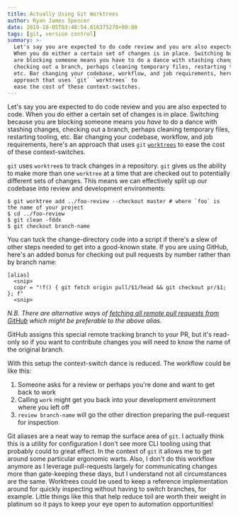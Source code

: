 ```yaml
---
title: Actually Using Git Worktrees
author: Ryan James Spencer
date: 2019-10-05T03:48:54.816375278+00:00
tags: [git, version control]
summary: >-
  Let's say you are expected to do code review and you are also expected to code.
  When you do either a certain set of changes is in place. Switching because you
  are blocking someone means you have to do a dance with stashing changes,
  checking out a branch, perhaps cleaning temporary files, restarting tooling,
  etc. Bar changing your codebase, workflow, and job requirements, here's an
  approach that uses `git` `worktrees` to
  ease the cost of these context-switches.
---
```


Let's say you are expected to do code review and you are also expected to code.
When you do either a certain set of changes is in place. Switching because you
are blocking someone means you _have_ to do a dance with stashing changes,
checking out a branch, perhaps cleaning temporary files, restarting tooling,
etc. Bar changing your codebase, workflow, and job requirements, here's an
approach that uses `git` [`worktrees`](https://git-scm.com/docs/git-worktree) to
ease the cost of these context-switches.

`git` uses `worktree`s to track changes in a repository. `git` gives us the
ability to make more than one `worktree` at a time that are checked out to
potentially different sets of changes. This means we can effectively split up
our codebase into review and development environments:

```
$ git worktree add ../foo-review --checkout master # where `foo` is the name of your project
$ cd ../foo-review
$ git clean -fddx
$ git checkout branch-name
```

You can tuck the change-directory code into a script if there's a slew of other
steps needed to get into a good-known state. If you are using GitHub, here's an
added bonus for checking out pull requests by number rather than by branch name:

```
[alias]
  <snip>
  copr = "!f() { git fetch origin pull/$1/head && git checkout pr/$1; }; f"
  <snip>
```

_N.B. There are alternative ways of [fetching all remote pull requests from
GitHub](https://gist.github.com/piscisaureus/3342247) which might be preferable
to the above alias._

GitHub assigns this special remote tracking branch to your PR, but it's
read-only so if you want to contribute changes you will need to know the name of
the original branch.

With this setup the context-switch dance is reduced. The workflow could be like
this:

1. Someone asks for a review or perhaps you're done and want to get back to work
2. Calling `work` might get you back into your development environment where you
   left off
3. `review branch-name` will go the other direction preparing the pull-request
   for inspection

Git aliases are a neat way to remap the surface area of `git`. I actually think
this is a utility for configuration I don't see more CLI tooling using that
probably could to great effect. In the context of `git` it allows me to get
around some particular ergonomic warts. Also, I don't do this workflow anymore
as I leverage pull-requests largely for communicating changes more than
gate-keeping these days, but I understand not all circumstances are the same.
Worktrees could be used to keep a reference implementation around for quickly
inspecting without having to switch branches, for example. Little things like
this that help reduce toil are worth their weight in platinum so it pays to keep
your eye open to automation opportunities!

